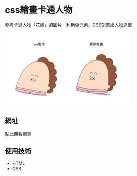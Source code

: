# css繪畫卡通人物
參考卡通人物「花媽」的圖片，利用偽元素、CSS刻畫出人物造型
<div align=left><img src="CssDraw_preview01.jpg" width="400"/></div>

## 網址
[點此觀看網頁](https://chiatung1010.github.io/CssDraw/)

## 使用技術
* HTML
* CSS

